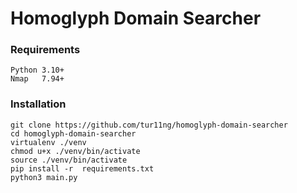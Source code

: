 # Homoglyph Domain Searcher

### Requirements
    Python 3.10+
    Nmap   7.94+

### Installation
```
git clone https://github.com/tur11ng/homoglyph-domain-searcher
cd homoglyph-domain-searcher
virtualenv ./venv
chmod u+x ./venv/bin/activate
source ./venv/bin/activate
pip install -r  requirements.txt
python3 main.py
```